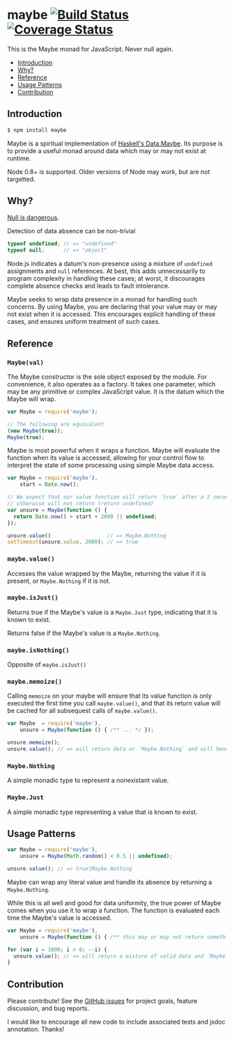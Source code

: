 maybe [![Build Status](https://travis-ci.org/chrissrogers/maybe.png)](https://travis-ci.org/chrissrogers/maybe) [![Coverage Status](https://coveralls.io/repos/chrissrogers/maybe/badge.png?branch=master)](https://coveralls.io/r/chrissrogers/maybe)
=====

This is the Maybe monad for JavaScript. Never null again.

* [Introduction](#introduction)
* [Why?](#why)
* [Reference](#reference)
* [Usage Patterns](#usage-patterns)
* [Contribution](#contribution)

## Introduction

```bash
$ npm install maybe
```

Maybe is a spiritual implementation of [Haskell's Data.Maybe][hs-maybe]. Its purpose is to provide
a useful monad around data which may or may not exist at runtime.

Node 0.8+ is supported. Older versions of Node may work, but are not targetted.

## Why?

[Null is dangerous][tony-says-so].

Detection of data absence can be non-trivial
```js
typeof undefined; // => "undefined"
typeof null;      // => "object"
```

Node.js indicates a datum's non-presence using a mixture of `undefined` assignments and `null`
references. At best, this adds unnecessarily to program complexity in handling these cases; at
worst, it discourages complete absence checks and leads to fault intolerance.

Maybe seeks to wrap data presence in a monad for handling such concerns. By using Maybe, you are
declaring that your value may or may not exist when it is accessed. This encourages explicit
handling of these cases, and ensures uniform treatment of such cases.

## Reference

### `Maybe(val)`

The Maybe constructor is the sole object exposed by the module. For convenience, it also operates
as a factory. It takes one parameter, which may be any primitive or complex JavaScript value. It is
the datum which the Maybe will wrap.

```js
var Maybe = require('maybe');

// The following are equivalent
(new Maybe(true));
Maybe(true);
```

Maybe is most powerful when it wraps a function. Maybe will evaluate the function when its value is
accessed, allowing for your control flow to interpret the state of some processing using simple
Maybe data access.

```js
var Maybe = require('maybe'),
    start = Date.now();

// We expect that our value function will return `true` after a 2 seconds have passed, and
// otherwise will not return (return undefined)
var unsure = Maybe(function () {
  return Date.now() > start + 2000 || undefined;
});

unsure.value()                  // => Maybe.Nothing
setTimeout(unsure.value, 2000); // => true
```

### `maybe.value()`

Accesses the value wrapped by the Maybe, returning the value if it is present, or `Maybe.Nothing`
if it is not.

### `maybe.isJust()`

Returns true if the Maybe's value is a `Maybe.Just` type, indicating that it is known to exist.

Returns false if the Maybe's value is a `Maybe.Nothing`.

### `maybe.isNothing()`

Opposite of `maybe.isJust()`

### `maybe.memoize()`

Calling `memoize` on your maybe will ensure that its value function is only executed the first time
you call `maybe.value()`, and that its return value will be cached for all subsequest calls
of `maybe.value()`.

```js
var Maybe  = require('maybe'),
    unsure = Maybe(function () { /** ... */ });

unsure.memoize();
unsure.value(); // => will return data or `Maybe.Nothing` and will henceforth return that same result
```

### `Maybe.Nothing`

A simple monadic type to represent a nonexistant value.

### `Maybe.Just`

A simple monadic type representing a value that is known to exist.

## Usage Patterns

```js
var Maybe = require('maybe'),
    unsure = Maybe(Math.random() < 0.5 || undefined);

unsure.value(); // => true|Maybe.Nothing
```

Maybe can wrap any literal value and handle its absence by returning a `Maybe.Nothing`.

While this is all well and good for data uniformity, the true power of Maybe comes when you use it
to wrap a function. The function is evaluated each time the Maybe's value is accessed.

```js
var Maybe = require('maybe'),
    unsure = Maybe(function () { /** this may or may not return something */ });

for (var i = 1000; i > 0; --i) {
  unsure.value(); // => will return a mixture of valid data and `Maybe.Nothing`
}
```

## Contribution

Please contribute! See the [GitHub issues][gh-issues] for project goals, feature discussion, and bug
reports.

I would like to encourage all new code to include associated tests and jsdoc annotation. Thanks!

[hs-maybe]: http://www.haskell.org/ghc/docs/7.4-latest/html/libraries/base-4.5.1.0/Data-Maybe.html
[tony-says-so]: http://qconlondon.com/london-2009/presentation/Null+References:+The+Billion+Dollar+Mistake

[gh-issues]: https://github.com/chrissrogers/maybe/issues
